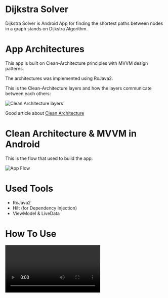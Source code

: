 # Dijkstra Solver
Dijkstra Solver is Android App for finding the shortest paths between nodes in a graph stands on Dijkstra Algorithm.

# App Architectures
This app is built on Clean-Architecture principles with MVVM design patterns.

The architectures was implemented using RxJava2.


This is the Clean-Architecture layers and how the layers communicate between each others:

![Clean Architecture layers](https://blog.cleancoder.com/uncle-bob/images/2012-08-13-the-clean-architecture/CleanArchitecture.jpg)


Good article about [Clean Architecture](https://blog.cleancoder.com/uncle-bob/2012/08/13/the-clean-architecture.html)

# Clean Architecture & MVVM in Android

This is the flow that used to build the app:

![App Flow](https://miro.medium.com/max/875/1*scRS80AjzsGiAN3szmaoZw.png)


# Used Tools
* RxJava2
* Hilt (for Dependency Injection)
* ViewModel & LiveData

# How To Use
![](https://github.com/Abdulrahman-Tayara/Dijkstra-Solver-Clean-Architecture/blob/master/demo.mp4)
